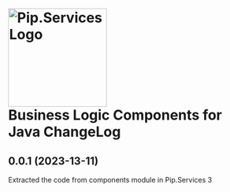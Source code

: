 # <img src="https://uploads-ssl.webflow.com/5ea5d3315186cf5ec60c3ee4/5edf1c94ce4c859f2b188094_logo.svg" alt="Pip.Services Logo" width="200"> <br/> Business Logic Components for Java ChangeLog

## <a name="0.0.1"></a> 0.0.1 (2023-13-11) 
Extracted the code from components module in Pip.Services 3
